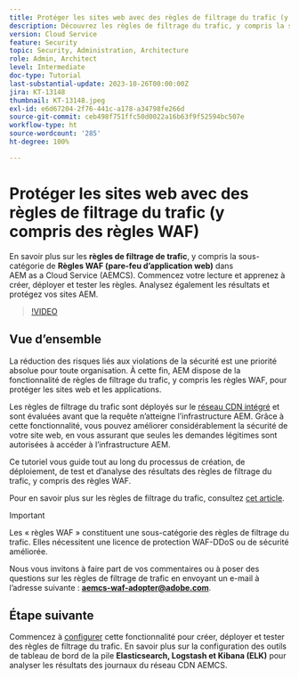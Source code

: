 ```yaml
---
title: Protéger les sites web avec des règles de filtrage du trafic (y compris des règles WAF)
description: Découvrez les règles de filtrage du trafic, y compris la sous-catégorie de règles WAF (pare-feu d’application web). Découvrez comment créer, déployer et tester les règles. Analysez également les résultats et protégez vos sites AEM.
version: Cloud Service
feature: Security
topic: Security, Administration, Architecture
role: Admin, Architect
level: Intermediate
doc-type: Tutorial
last-substantial-update: 2023-10-26T00:00:00Z
jira: KT-13148
thumbnail: KT-13148.jpeg
exl-id: e6d67204-2f76-441c-a178-a34798fe266d
source-git-commit: ceb498f751ffc50d0022a16b63f9f52594bc507e
workflow-type: ht
source-wordcount: '285'
ht-degree: 100%

---
```


# Protéger les sites web avec des règles de filtrage du trafic (y compris des règles WAF)

En savoir plus sur les **règles de filtrage de trafic**, y compris la sous-catégorie de **Règles WAF (pare-feu d’application web)** dans AEM as a Cloud Service (AEMCS). Commencez votre lecture et apprenez à créer, déployer et tester les règles. Analysez également les résultats et protégez vos sites AEM.

>[!VIDEO](https://video.tv.adobe.com/v/3425401?quality=12&learn=on)

## Vue d’ensemble

La réduction des risques liés aux violations de la sécurité est une priorité absolue pour toute organisation. À cette fin, AEM dispose de la fonctionnalité de règles de filtrage du trafic, y compris les règles WAF, pour protéger les sites web et les applications.

Les règles de filtrage du trafic sont déployés sur le [réseau CDN intégré](https://experienceleague.adobe.com/docs/experience-manager-cloud-service/content/implementing/content-delivery/cdn.html?lang=fr) et sont évaluées avant que la requête n’atteigne l’infrastructure AEM. Grâce à cette fonctionnalité, vous pouvez améliorer considérablement la sécurité de votre site web, en vous assurant que seules les demandes légitimes sont autorisées à accéder à l’infrastructure AEM.

Ce tutoriel vous guide tout au long du processus de création, de déploiement, de test et d’analyse des résultats des règles de filtrage du trafic, y compris des règles WAF.

Pour en savoir plus sur les règles de filtrage du trafic, consultez [cet article](https://experienceleague.adobe.com/docs/experience-manager-cloud-service/content/security/traffic-filter-rules-including-waf.html?lang=fr).

>[!IMPORTANT]
>
> Les « règles WAF » constituent une sous-catégorie des règles de filtrage du trafic. Elles nécessitent une licence de protection WAF-DDoS ou de sécurité améliorée.

Nous vous invitons à faire part de vos commentaires ou à poser des questions sur les règles de filtrage de trafic en envoyant un e-mail à l’adresse suivante : **aemcs-waf-adopter@adobe.com**.

## Étape suivante

Commencez à [configurer](./how-to-setup.md) cette fonctionnalité pour créer, déployer et tester des règles de filtrage du trafic. En savoir plus sur la configuration des outils de tableau de bord de la pile **Elasticsearch, Logstash et Kibana (ELK)** pour analyser les résultats des journaux du réseau CDN AEMCS.


